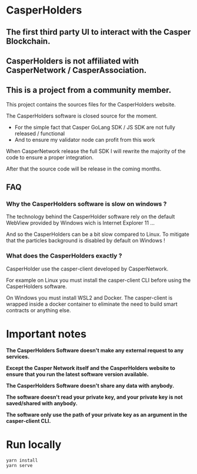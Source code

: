 # CasperHolders

## The first third party UI to interact with the Casper Blockchain.

## CasperHolders is not affiliated with CasperNetwork / CasperAssociation.
## This is a project from a community member.

This project contains the sources files for the CasperHolders website.

The CasperHolders software is closed source for the moment.

- For the simple fact that Casper GoLang SDK / JS SDK are not fully released / functional
- And to ensure my validator node can profit from this work

When CasperNetwork release the full SDK I will rewrite the majority of the code to ensure a proper integration.

After that the source code will be release in the coming months.

## FAQ

### Why the CasperHolders software is slow on windows ?
The technology behind the CasperHolder software rely on the default WebView provided by Windows wich is Internet Explorer 11 ...

And so the CasperHolders can be a bit slow compared to Linux. To mitigate that the particles background is disabled by default on Windows !

### What does the CasperHolders exactly ?
CasperHolder use the casper-client developed by CasperNetwork.

For example on Linux you must install the casper-client CLI before using the CasperHolders software.

On Windows you must install WSL2 and Docker. The casper-client is wrapped inside a docker container to eliminate the need to build smart contracts or anything else.

# Important notes

**The CasperHolders Software doesn't make any external request to any services.**

**Except the Casper Network itself and the CasperHolders website to ensure that you run the latest software version available.**

**The CasperHolders Software doesn't share any data with anybody.**

**The software doesn't read your private key, and your private key is not saved/shared with anybody.**

**The software only use the path of your private key as an argument in the casper-client CLI.**

# Run locally

```
yarn install
yarn serve
```
